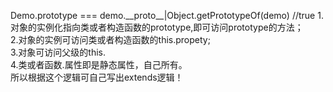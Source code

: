 Demo.prototype === demo.\_\_proto\_\_|Object.getPrototypeOf(demo)  //true
1.对象的实例化指向类或者构造函数的prototype,即可访问prototype的方法；  
2.对象的实例可访问类或者构造函数的this.propety;   
3.对象可访问父级的this.  
4.类或者函数.属性即是静态属性，自己所有。  
所以根据这个逻辑可自己写出extends逻辑！  
